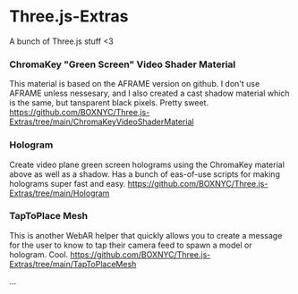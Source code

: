 # Three.js-Extras
A bunch of Three.js stuff <3

### ChromaKey "Green Screen" Video Shader Material
This material is based on the AFRAME version on github. I don't use AFRAME unless nessesary, and I also created a cast shadow material which is the same, but tansparent black pixels. Pretty sweet.
https://github.com/BOXNYC/Three.js-Extras/tree/main/ChromaKeyVideoShaderMaterial

### Hologram
Create video plane green screen holograms using the ChromaKey material above as well as a shadow. Has a bunch of eas-of-use scripts for making holograms super fast and easy.
https://github.com/BOXNYC/Three.js-Extras/tree/main/Hologram

### TapToPlace Mesh
This is another WebAR helper that quickly allows you to create a message for the user to know to tap their camera feed to spawn a model or hologram. Cool.
https://github.com/BOXNYC/Three.js-Extras/tree/main/TapToPlaceMesh



...
